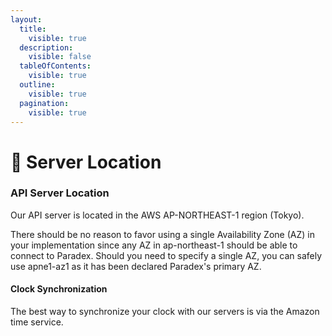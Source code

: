 ```yaml
---
layout:
  title:
    visible: true
  description:
    visible: false
  tableOfContents:
    visible: true
  outline:
    visible: true
  pagination:
    visible: true
---
```


# 🎈 Server Location

### API Server Location <a href="#api-server-location" id="api-server-location"></a>

Our API server is located in the AWS AP-NORTHEAST-1 region (Tokyo).

There should be no reason to favor using a single Availability Zone (AZ) in your implementation since any AZ in ap-northeast-1 should be able to connect to Paradex.  Should you need to specify a single AZ, you can safely use apne1-az1 as it has been declared Paradex's primary AZ.

#### Clock Synchronization

The best way to synchronize your clock with our servers is via the Amazon time service.
